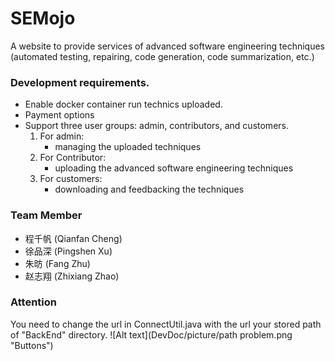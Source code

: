 # SEMojo
A website to provide services of advanced software engineering techniques (automated testing, repairing, code generation, code summarization, etc.)

### Development requirements.
+ Enable docker container run technics uploaded.
+ Payment options
+ Support three user groups: admin, contributors,
and customers.
  1. For admin:
       - managing the uploaded techniques
  2. For Contributor:
       - uploading the advanced software engineering techniques
  3. For customers:
       - downloading and feedbacking the techniques 


### Team Member

 + 程千帆 (Qianfan Cheng)
 + 徐品深 (Pingshen Xu)
 + 朱昉 (Fang Zhu)
 + 赵志翔 (Zhixiang Zhao)
  
### Attention
You need to change the url in ConnectUtil.java with the url your stored path of "BackEnd" directory.
![Alt text](DevDoc/picture/path problem.png "Buttons")